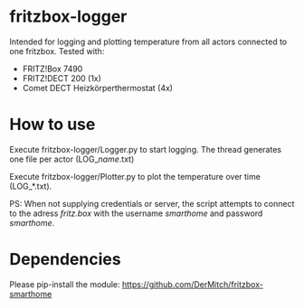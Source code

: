 # fritzbox-logger
Intended for logging and plotting temperature from all actors connected to one fritzbox.
Tested with:
* FRITZ!Box 7490 
* FRITZ!DECT 200 (1x)
* Comet DECT Heizkörperthermostat (4x)

# How to use
Execute fritzbox-logger/Logger.py to start logging. The thread generates one file per actor (LOG_*name*.txt)

Execute fritzbox-logger/Plotter.py to plot the temperature over time (LOG_*.txt). 

PS: When not supplying credentials or server, the script attempts to connect to the adress *fritz.box* with the username *smarthome* and password *smarthome*. 

# Dependencies
Please pip-install the module: https://github.com/DerMitch/fritzbox-smarthome
